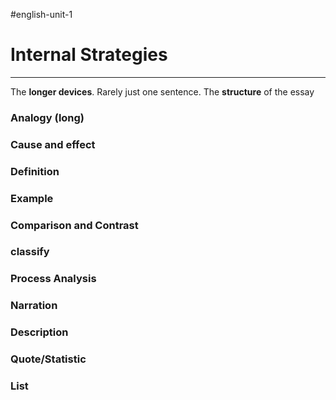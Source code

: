 #english-unit-1 
# Internal Strategies
---
The **longer devices**. Rarely just one sentence.
The **structure** of the essay
### Analogy (long)
### Cause and effect
### **Definition**
### **Example**
### Comparison and Contrast
### classify
### Process Analysis
### **Narration**
### Description
### Quote/Statistic
### List